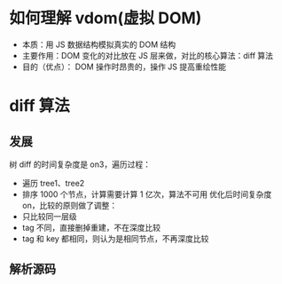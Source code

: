 # 如何理解 vdom(虚拟 DOM)

- 本质：用 JS 数据结构模拟真实的 DOM 结构
- 主要作用：DOM 变化的对比放在 JS 层来做，对比的核心算法：diff 算法
- 目的（优点）： DOM 操作时昂贵的，操作 JS 提高重绘性能

# diff 算法

## 发展

树 diff 的时间复杂度是 on3，遍历过程：

- 遍历 tree1、tree2
- 排序
  1000 个节点，计算需要计算 1 亿次，算法不可用
  优化后时间复杂度 on，比较的原则做了调整：
- 只比较同一层级
- tag 不同，直接删掉重建，不在深度比较
- tag 和 key 都相同，则认为是相同节点，不再深度比较

## 解析源码
